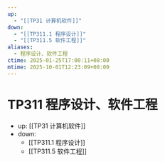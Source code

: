 ```yaml
---
up:
  - "[[TP31 计算机软件]]"
down:
  - "[[TP311.1 程序设计]]"
  - "[[TP311.5 软件工程]]"
aliases:
  - 程序设计、软件工程
ctime: 2025-01-25T17:00:11+08:00
mtime: 2025-10-01T12:23:09+08:00
---
```


# TP311 程序设计、软件工程

- up: [[TP31 计算机软件]]
- down:	
	- [[TP311.1 程序设计]]
	- [[TP311.5 软件工程]]
	
